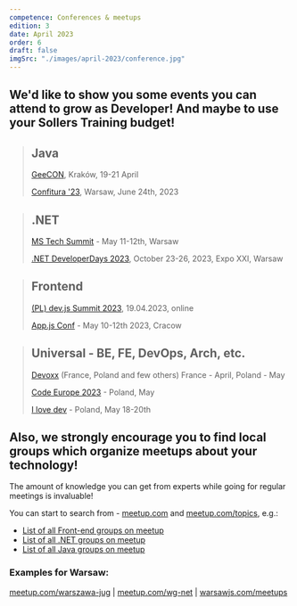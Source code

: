 ```yaml
---
competence: Conferences & meetups
edition: 3
date: April 2023
order: 6
draft: false
imgSrc: "./images/april-2023/conference.jpg"
---
```


## We'd like to show you some events you can attend to grow as Developer! And maybe to use your Sollers Training budget!

> ## Java
>
> <a href="https://2023.geecon.org/" target="_blank">GeeCON</a>, Kraków, 19-21 April
>
> <a href="https://2022.confitura.pl/#home" target="_blank">Confitura '23</a>, Warsaw, June 24th, 2023

> ## .NET
>
> <a href="https://mstechsummit.pl/en/" target="_blank">MS Tech Summit</a> - May 11-12th, Warsaw
>
> <a href="https://net.developerdays.pl/" target="_blank">.NET DeveloperDays 2023</a>, October 23-26, 2023, Expo XXI, Warsaw

> ## Frontend
>
> <a href="https://devjssummit.pl/" target="_blank">(PL) dev.js Summit 2023</a>, 19.04.2023, online
>
> <a href="https://appjs.co/" target="_blank">App.js Conf</a> - May 10-12th 2023, Cracow

> ## Universal - BE, FE, DevOps, Arch, etc.
>
> <a href="https://devoxx.com/" target="_blank">Devoxx</a> (France, Poland and few others) France - April, Poland - May
>
> <a href="https://www.codeeurope.pl/pl/" target="_blank">Code Europe 2023</a> - Poland, May
>
> <a href="https://ilove.dev/konferencja/" target="_blank">I love dev</a> - Poland, May 18-20th

## Also, we strongly encourage you to find local groups which organize meetups about your technology!

The amount of knowledge you can get from experts while going for regular meetings is invaluable!

You can start to search from - <a href="https://www.meetup.com" target="_blank">meetup.com</a> and <a href="https://www.meetup.com/topics" target="_blank">meetup.com/topics</a>, e.g.:

- <a href="https://www.meetup.com/topics/front-end-development/" target="_blank">List of all Front-end groups on meetup</a>
- <a href="https://www.meetup.com/topics/dotnet/" target="_blank">List of all .NET groups on meetup</a>
- <a href="https://www.meetup.com/topics/java/" target="_blank">List of all Java groups on meetup</a>

### Examples for Warsaw:

<a href="https://www.meetup.com/warszawa-jug/" target="_blank">meetup.com/warszawa-jug</a> | <a href="https://www.meetup.com/wg-net/" target="_blank">meetup.com/wg-net</a> | <a href="https://warsawjs.com/meetups" target="_blank">warsawjs.com/meetups</a>
